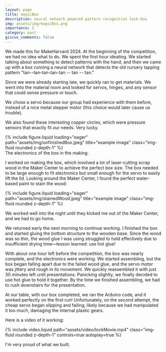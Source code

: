 ```yaml
---
layout: page
title: magicBox
description: neural network powered pattern recognition lock-box
img: assets/img/magicBox.png
importance: 2
category: past
giscus_comments: false
---
```


We made this for MakeHarvard 2024. At the beginning of the competition, we had no idea what to do. We spent the first hour ideating. We started talking about something to detect patterns with the hand, and then we came up with a box running a neural network that detects the old nursery tapping pattern "tan--tan-tan-tan-tan -- tan -- tan."

Since we were already starting late, we quickly ran to get materials. We went into the material room and looked for servos, hinges, and any sensor that could sense pressure or touch.



We chose a servo because our group had experience with them before, instead of a nice metal stepper motor (this choice would later cause us trouble).

We also found these interesting copper circles, which were pressure sensors that exactly fit our needs. Very lucky.

<div class="row justify-content-center">
  <div class="col-12 col-md-8 col-lg-6 mt-3">
        {% include figure.liquid loading="eager" path="assets/img/unfinishedBox.jpeg" title="example image" class="img-fluid rounded z-depth-1" %}
    </div>
</div>
<div class="caption">
    The electronics of the box in the making.
</div>

I worked on making the box, which involved a lot of laser-cutting scrap wood in the Maker Center to achieve the perfect box size. The box needed to be large enough to fit electronics but small enough for the servo to easily lift the lid. Looking around the Maker Center, I found the perfect water-based paint to stain the wood:


<div class="row justify-content-center">
  <div class="col-12 col-md-8 col-lg-6 mt-3">
        {% include figure.liquid loading="eager" path="assets/img/stainedWood.jpeg" title="example image" class="img-fluid rounded z-depth-1" %}
    </div>
</div>

We worked well into the night until they kicked me out of the Maker Center, and we had to go home.

We returned early the next morning to continue working. I finished the box and started gluing the bottom structure to the wooden base. Since the wood was so thin, the wood glue I was using struggled to hold effectively due to insufficient drying time—lesson learned: use hot glue!

With about one hour left before the competition, the box was nearly complete, and the electronics were working. We started assembling, but the box began falling apart due to the failed wood glue, and the servo motor was jittery and rough in its movement. We quickly reassembled it with just 30 minutes left until presentations. Panicking slightly, we finally decided to use hot glue to hold it together. By the time we finished assembling, we had to rush downstairs for the presentation.

At our table, with our box completed, we ran the Arduino code, and it worked perfectly on the first run! Unfortunately, on the second attempt, the cheap servo began slipping and failing, likely because we had manipulated it too much, damaging the internal plastic gears.

Here is a video of it working:

<div class="row justify-content-center">
  <div class="col-12 col-md-8 col-lg-6 mt-3">
        {% include video.liquid path="assets/video/lockMovie.mp4" class="img-fluid rounded z-depth-1" controls=true autoplay=true %}
    </div>
</div>


I'm very proud of what we built.